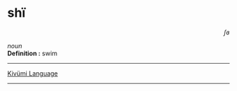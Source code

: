 
# shï

<div align="right"><i>ʃɞ</i></div>

*noun*  
**Definition :** swim  

---

[Kivümi Language](../README.md)

---
